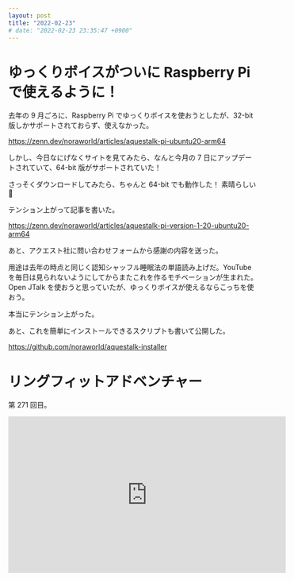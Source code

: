 ```yaml
---
layout: post
title: "2022-02-23"
# date: "2022-02-23 23:35:47 +0900"
---
```


# ゆっくりボイスがついに Raspberry Pi で使えるように！
去年の 9 月ごろに、Raspberry Pi でゆっくりボイスを使おうとしたが、32-bit 版しかサポートされておらず、使えなかった。

https://zenn.dev/noraworld/articles/aquestalk-pi-ubuntu20-arm64

しかし、今日なにげなくサイトを見てみたら、なんと今月の 7 日にアップデートされていて、64-bit 版がサポートされていた！

さっそくダウンロードしてみたら、ちゃんと 64-bit でも動作した！ 素晴らしい 🎉

テンション上がって記事を書いた。

https://zenn.dev/noraworld/articles/aquestalk-pi-version-1-20-ubuntu20-arm64

あと、アクエスト社に問い合わせフォームから感謝の内容を送った。

用途は去年の時点と同じく認知シャッフル睡眠法の単語読み上げだ。YouTube を毎日は見られないようにしてからまたこれを作るモチベーションが生まれた。Open JTalk を使おうと思っていたが、ゆっくりボイスが使えるならこっちを使おう。

本当にテンション上がった。

あと、これを簡単にインストールできるスクリプトも書いて公開した。

https://github.com/noraworld/aquestalk-installer





# リングフィットアドベンチャー
第 271 回目。

<iframe width="560" height="315" src="https://www.youtube.com/embed/XW6mKcvZzAo" title="YouTube video player" frameborder="0" allow="accelerometer; autoplay; clipboard-write; encrypted-media; gyroscope; picture-in-picture" allowfullscreen></iframe>









